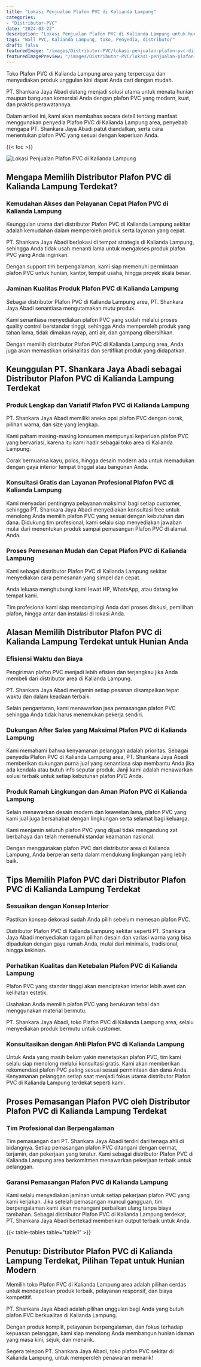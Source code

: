 ```yaml
---
title: "Lokasi Penjualan Plafon PVC di Kalianda Lampung"
categories:
- "Distributor-PVC"
date: "2024-03-22"
description: "Lokasi Penjualan Plafon PVC di Kalianda Lampung untuk hunian, perkantoran, serta gerai. Material berkualitas, pilihan motif, warna menarik, beserta jasa pemasangan oleh teknisi profesional dan kepastian resmi!|Servis penyediaan Plafon PVC di Kalianda Lampung bagi kebutuhan hunian, kantor, maupun ritel, dengan panel berkualitas dan instalasi oleh teknisi berpengalaman dan jaminan resmi.|Solusi Plafon PVC di Kalianda Lampung yang terpercaya untuk rumah, kantor, serta toko, bersama panel unggulan dan penempatan oleh teknisi profesional dan kepastian resmi.|Penjualan Plafon PVC di Kalianda Lampung bagi hunian, office, serta toko, dengan material berkualitas dan pemasangan ditangani oleh tim berpengalaman, dilengkapi beserta jaminan resmi.}"
tags: "Wall PVC, Kalianda Lampung, toko, Penyedia, distributor"
draft: false
featuredImage: "/images/Distributor-PVC/lokasi-penjualan-plafon-pvc-di-kalianda-lampung.png"
featuredImagePreview: "/images/Distributor-PVC/lokasi-penjualan-plafon-pvc-di-kalianda-lampung.png"
---
```


Toko Plafon PVC di Kalianda Lampung area yang terpercaya dan menyediakan produk unggulan kini dapat Anda cari dengan mudah.

PT. Shankara Jaya Abadi datang menjadi solusi utama untuk menata hunian maupun bangunan komersial Anda dengan plafon PVC yang modern, kuat, dan praktis perawatannya.

Dalam artikel ini, kami akan membahas secara detail tentang manfaat menggunakan penyedia Plafon PVC di Kalianda Lampung area, penyebab mengapa PT. Shankara Jaya Abadi patut diandalkan, serta cara menentukan plafon PVC yang sesuai dengan keperluan Anda.

{{< toc >}}

![Lokasi Penjualan Plafon PVC di Kalianda Lampung](/images/Distributor-PVC/Lokasi-Penjualan-Plafon-PVC-di-Kalianda-Lampung.png)

## Mengapa Memilih Distributor Plafon PVC di Kalianda Lampung Terdekat?

### Kemudahan Akses dan Pelayanan Cepat Plafon PVC di Kalianda Lampung

Keunggulan utama dari distributor Plafon PVC di Kalianda Lampung sekitar adalah kemudahan dalam memperoleh produk serta layanan yang cepat.

PT. Shankara Jaya Abadi berlokasi di tempat strategis di Kalianda Lampung, sehingga Anda tidak usah menanti lama untuk mengakses produk plafon PVC yang Anda inginkan.

Dengan support tim berpengalaman, kami siap memenuhi permintaan plafon PVC untuk hunian, kantor, tempat usaha, hingga proyek skala besar.

### Jaminan Kualitas Produk Plafon PVC di Kalianda Lampung

Sebagai distributor Plafon PVC di Kalianda Lampung area, PT. Shankara Jaya Abadi senantiasa mengutamakan mutu produk.

Kami senantiasa menyediakan plafon PVC yang sudah melalui proses quality control berstandar tinggi, sehingga Anda memperoleh produk yang tahan lama, tidak dimakan rayap, anti air, dan gampang dibersihkan.

Dengan memilih distributor Plafon PVC di Kalianda Lampung area, Anda juga akan memastikan orisinalitas dan sertifikat produk yang didapatkan.

## Keunggulan PT. Shankara Jaya Abadi sebagai Distributor Plafon PVC di Kalianda Lampung Terdekat

### Produk Lengkap dan Variatif Plafon PVC di Kalianda Lampung

PT. Shankara Jaya Abadi memiliki aneka opsi plafon PVC dengan corak, pilihan warna, dan size yang lengkap.

Kami paham masing-masing konsumen mempunyai keperluan plafon PVC yang bervariasi, karena itu kami hadir sebagai toko area di Kalianda Lampung.

Corak bernuansa kayu, polos, hingga desain modern ada untuk memadukan dengan gaya interior tempat tinggal atau bangunan Anda.

### Konsultasi Gratis dan Layanan Profesional Plafon PVC di Kalianda Lampung

Kami menyadari pentingnya pelayanan maksimal bagi setiap customer, sehingga PT. Shankara Jaya Abadi menyediakan konsultasi free untuk menolong Anda memilih plafon PVC yang sesuai dengan kebutuhan dan dana. Didukung tim profesional, kami selalu siap menyediakan jawaban mulai dari menentukan produk sampai pemasangan Plafon PVC di alamat Anda.

### Proses Pemesanan Mudah dan Cepat Plafon PVC di Kalianda Lampung

Kami sebagai distributor Plafon PVC di Kalianda Lampung sekitar menyediakan cara pemesanan yang simpel dan cepat.

Anda leluasa menghubungi kami lewat HP, WhatsApp, atau datang ke tempat kami.

Tim profesional kami siap mendampingi Anda dari proses diskusi, pemilihan plafon, hingga antar dan instalasi di lokasi Anda.

## Alasan Memilih Distributor Plafon PVC di Kalianda Lampung Terdekat untuk Hunian Anda

### Efisiensi Waktu dan Biaya

Pengiriman plafon PVC menjadi lebih efisien dan terjangkau jika Anda membeli dari distributor area di Kalianda Lampung.

PT. Shankara Jaya Abadi menjamin setiap pesanan disampaikan tepat waktu dan dalam keadaan terbaik.

Selain pengantaran, kami menawarkan jasa pemasangan plafon PVC sehingga Anda tidak harus menemukan pekerja sendiri.

### Dukungan After Sales yang Maksimal Plafon PVC di Kalianda Lampung

Kami memahami bahwa kenyamanan pelanggan adalah prioritas. Sebagai penyedia Plafon PVC di Kalianda Lampung area, PT. Shankara Jaya Abadi memberikan dukungan purna jual yang senantiasa siap membantu Anda jika ada kendala atau butuh info seputar produk. Janji kami adalah menawarkan solusi terbaik untuk setiap kebutuhan plafon PVC Anda.

### Produk Ramah Lingkungan dan Aman Plafon PVC di Kalianda Lampung

Selain menawarkan desain modern dan keawetan lama, plafon PVC yang kami jual juga bersahabat dengan lingkungan serta selamat bagi keluarga.

Kami menjamin seluruh plafon PVC yang dijual tidak mengandung zat berbahaya dan telah memenuhi standar keamanan nasional.

Dengan menggunakan plafon PVC dari distributor area di Kalianda Lampung, Anda berperan serta dalam mendukung lingkungan yang lebih baik.

## Tips Memilih Plafon PVC dari Distributor Plafon PVC di Kalianda Lampung Terdekat

### Sesuaikan dengan Konsep Interior

Pastikan konsep dekorasi sudah Anda pilih sebelum memesan plafon PVC.

Distributor Plafon PVC di Kalianda Lampung sekitar seperti PT. Shankara Jaya Abadi menyediakan ragam pilihan desain dan variasi warna yang bisa dipadukan dengan gaya rumah Anda, mulai dari minimalis, tradisional, hingga kekinian.

### Perhatikan Kualitas dan Ketebalan Plafon PVC di Kalianda Lampung

Plafon PVC yang standar tinggi akan menciptakan interior lebih awet dan kelihatan estetik.

Usahakan Anda memilih plafon PVC yang berukuran tebal dan menggunakan material bermutu.

PT. Shankara Jaya Abadi, toko Plafon PVC di Kalianda Lampung area, selalu menyediakan produk bermutu untuk customer.

### Konsultasikan dengan Ahli Plafon PVC di Kalianda Lampung

Untuk Anda yang masih belum yakin menetapkan plafon PVC, tim kami selalu siap menolong melalui konsultasi gratis. Kami akan memberikan rekomendasi plafon PVC paling sesuai sesuai permintaan dan dana Anda. Kenyamanan pelanggan setiap saat menjadi fokus utama distributor Plafon PVC di Kalianda Lampung terdekat seperti kami.

## Proses Pemasangan Plafon PVC oleh Distributor Plafon PVC di Kalianda Lampung Terdekat

### Tim Profesional dan Berpengalaman

Tim pemasangan dari PT. Shankara Jaya Abadi terdiri dari tenaga ahli di bidangnya. Setiap pemasangan plafon PVC ditangani dengan cermat, terjamin, dan pekerjaan yang teratur. Kami sebagai distributor Plafon PVC di Kalianda Lampung area berkomitmen menawarkan pekerjaan terbaik untuk pelanggan.

### Garansi Pemasangan Plafon PVC di Kalianda Lampung

Kami selalu menyediakan jaminan untuk setiap pekerjaan plafon PVC yang kami kerjakan. Jika setelah pemasangan muncul gangguan, tim berpengalaman kami akan menangani perbaikan ulang tanpa biaya tambahan. Sebagai distributor Plafon PVC di Kalianda Lampung terdekat, PT. Shankara Jaya Abadi bertekad memberikan output terbaik untuk Anda.

{{< table-tables table="table1" >}}

## Penutup: Distributor Plafon PVC di Kalianda Lampung Terdekat, Pilihan Tepat untuk Hunian Modern

Memilih toko Plafon PVC di Kalianda Lampung area adalah pilihan cerdas untuk mendapatkan produk terbaik, pelayanan responsif, dan biaya kompetitif.

PT. Shankara Jaya Abadi adalah pilihan unggulan bagi Anda yang butuh plafon PVC berkualitas di Kalianda Lampung.

Dengan produk komplit, pelayanan berpengalaman, dan fokus terhadap kepuasan pelanggan, kami siap menolong Anda membangun hunian idaman yang masa kini, sejuk, dan menarik.

Segera telepon PT. Shankara Jaya Abadi, toko plafon PVC sekitar di Kalianda Lampung, untuk memperoleh penawaran menarik!
